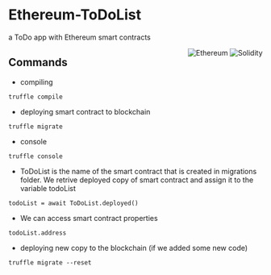 # Ethereum-ToDoList

a ToDo app with Ethereum smart contracts

<div style="float: right">
<img alt="Ethereum" src="https://img.shields.io/badge/platform-Ethereum-lightgrey"/>
<img alt="Solidity" src="https://img.shields.io/badge/language-Solidity-blue"/>

</div>

## Commands

- compiling

```
truffle compile
```

- deploying smart contract to blockchain

```
truffle migrate
```

- console

```
truffle console
```

- ToDoList is the name of the smart contract that is created in migrations folder. We retrive deployed copy of smart contract and assign it to the variable todoList

```
todoList = await ToDoList.deployed()
```

- We can access smart contract properties

```
todoList.address
```

- deploying new copy to the blockchain (if we added some new code)

```
truffle migrate --reset

```
